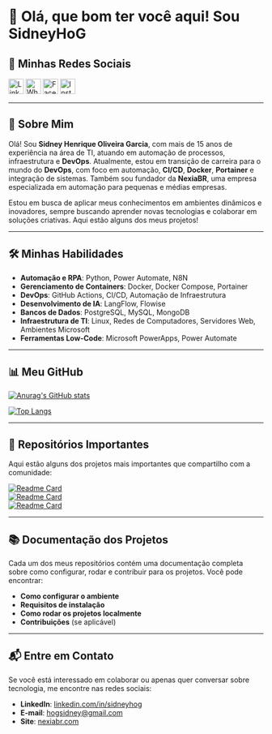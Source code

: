# 👋 Olá, que bom ter você aqui! Sou **SidneyHoG**

## 💬 Minhas Redes Sociais
[<img src='https://img.shields.io/badge/LinkedIn-0077B5?style=for-the-badge&logo=linkedin&logoColor=white' alt='Linkdin' height='30'>](https://www.linkedin.com/in/sidneyhog)
[<img src='https://img.shields.io/badge/WhatsApp-25D366?style=for-the-badge&logo=WhatsApp&logoColor=white' alt='Whatsapp' height='30'>](https://wa.me/[seu_numero_de_whatsapp]?text=Olá,%20[Seu%20Nome]!%20Sou%20[Nome%20do%20Recrutador]%20da%20[Nome%20da%20Empresa].%20Temos%20uma%20oportunidade%20para%20[Título%20da%20Vaga]%20e%20acredito%20que%20seu%20perfil%20pode%20ser%20ideal.%20Posso%20enviar%20mais%20detalhes?)
[<img src='https://img.shields.io/badge/Facebook-1877F2?style=for-the-badge&logo=facebook&logoColor=white' alt='Facebook' height='30'>](https://www.facebook.com/hogsidney)
[<img src='https://img.shields.io/badge/Instagram-E4405F?style=for-the-badge&logo=instagram&logoColor=white' alt='Instagran' height='30'>](https://www.instagram.com/sidneyhoginsanos)

---

## 🚀 Sobre Mim

Olá! Sou **Sidney Henrique Oliveira Garcia**, com mais de 15 anos de experiência na área de TI, atuando em automação de processos, infraestrutura e **DevOps**. Atualmente, estou em transição de carreira para o mundo do **DevOps**, com foco em automação, **CI/CD**, **Docker**, **Portainer** e integração de sistemas. Também sou fundador da **NexiaBR**, uma empresa especializada em automação para pequenas e médias empresas.

Estou em busca de aplicar meus conhecimentos em ambientes dinâmicos e inovadores, sempre buscando aprender novas tecnologias e colaborar em soluções criativas. Aqui estão alguns dos meus projetos!

---

## 🛠️ Minhas Habilidades

- **Automação e RPA**: Python, Power Automate, N8N  
- **Gerenciamento de Containers**: Docker, Docker Compose, Portainer  
- **DevOps**: GitHub Actions, CI/CD, Automação de Infraestrutura  
- **Desenvolvimento de IA**: LangFlow, Flowise  
- **Bancos de Dados**: PostgreSQL, MySQL, MongoDB  
- **Infraestrutura de TI**: Linux, Redes de Computadores, Servidores Web, Ambientes Microsoft  
- **Ferramentas Low-Code**: Microsoft PowerApps, Power Automate

---

## 📊 Meu GitHub

[![Anurag's GitHub stats](https://github-readme-stats.vercel.app/api?username=sidneyhog&show_icons=true&theme=cobalt)](https://github.com/anuraghazra/github-readme-stats)

[![Top Langs](https://github-readme-stats.vercel.app/api/top-langs/?username=sidneyhog&langs_count=8&theme=cobalt)](https://github.com/anuraghazra/github-readme-stats)

---

## 📁 Repositórios Importantes

Aqui estão alguns dos projetos mais importantes que compartilho com a comunidade:

[![Readme Card](https://github-readme-stats.vercel.app/api/pin/?username=sidneyhog&repo=nexiabr-cloud&theme=cobalt)](https://github.com/sidneyhog/nexiabr-cloud)  
[![Readme Card](https://github-readme-stats.vercel.app/api/pin/?username=sidneyhog&repo=devops&theme=cobalt)](https://github.com/sidneyhog/devops)   
[![Readme Card](https://github-readme-stats.vercel.app/api/pin/?username=sidneyhog&repo=ia-generativa&theme=cobalt)](https://github.com/sidneyhog/ia-generativa)

---

## 📚 Documentação dos Projetos

Cada um dos meus repositórios contém uma documentação completa sobre como configurar, rodar e contribuir para os projetos. Você pode encontrar:

- **Como configurar o ambiente**  
- **Requisitos de instalação**  
- **Como rodar os projetos localmente**  
- **Contribuições** (se aplicável)

---

## 📬 Entre em Contato

Se você está interessado em colaborar ou apenas quer conversar sobre tecnologia, me encontre nas redes sociais:

- **LinkedIn**: [linkedin.com/in/sidneyhog](https://linkedin.com/in/sidneyhog)  
- **E-mail**: [hogsidney@gmail.com](mailto:hogsidney@gmail.com)  
- **Site**: [nexiabr.com](http://nexiabr.com)
